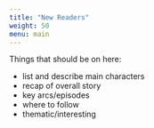 ```yaml
---
title: "New Readers"
weight: 50
menu: main
---
```


Things that should be on here:

* list and describe main characters
* recap of overall story
* key arcs/episodes 
* where to follow
* thematic/interesting
